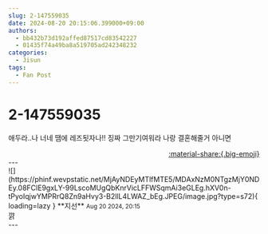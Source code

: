 ```yaml
---
slug: 2-147559035
date: 2024-08-20 20:15:06.399000+09:00
authors:
  - bb432b73d192affed87517cd83542227
  - 01435f74a49ba8a519705ad242348232
categories:
  - Jisun
tags:
  - Fan Post
---
```


# 2-147559035

<div class="post-container" markdown="1">
<div class="content-container md-sidebar__scrollwrap" markdown="1">

애두라..나 너네 땜에 레즈됫자나!! 징짜 그만기여워라 나랑 결혼해줄거 아니면

</div>
</div>

<div style="text-align: right;" markdown="1">
<a href="https://weverse.io/fromis9/fanpost/2-147559035" style="text-align: right;">:material-share:{.big-emoji}</a>
</div>
---

<div class="comments-container md-sidebar__scrollwrap" markdown="1">
<div class="comment" markdown="1">
<div class='id-container' markdown="1">
![](https://phinf.wevpstatic.net/MjAyNDEyMTlfMTE5/MDAxNzM0NTgzMjY0NDEy.08FClE9gxLY-99LscoMUgQbKnrVicLFFWSqmAi3eGLEg.hXV0n-tPyoIqjwYMPRrQ8Zn9aHvy3-B2llL4LWAZ_bEg.JPEG/image.jpg?type=s72){ loading=lazy }
**<span class="artist">지선</span>** <small>Aug 20 2024, 20:15</small><br>
</div>
<div class='comment-body' markdown="1">
꺍
</div>
</div>
</div>
---
